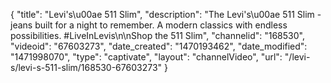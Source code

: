 {
    "title": "Levi's\u00ae 511 Slim",
    "description": "The Levi's\u00ae 511 Slim - jeans built for a night to remember. A modern classics with endless possibilities. #LiveInLevis\n\nShop the 511 Slim",
    "channelid": "168530",
    "videoid": "67603273",
    "date_created": "1470193462",
    "date_modified": "1471998070",
    "type": "captivate",
    "layout": "channelVideo",
    "url": "\/levi-s\/levi-s-511-slim\/168530-67603273"
}
